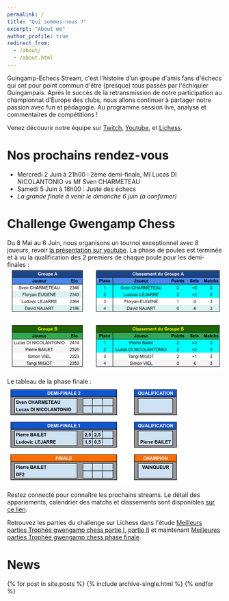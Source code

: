 ```yaml
---
permalink: /
title: "Qui sommes-nous ?"
excerpt: "About me"
author_profile: true
redirect_from: 
  - /about/
  - /about.html
---
```


Guingamp-Echecs Stream, c'est l'histoire d'un groupe d'amis fans d'échecs qui ont pour point commun d'être (presque) tous passés par l'échiquier Guingampais. Après le succès de la retransmission de notre participation au championnat d'Europe des clubs, nous allons continuer à partager notre passion avec fun et pédagogie. Au programme session live, analyse et commentaires de compétitions !

Venez découvrir notre équipe sur [Twitch](https://www.twitch.tv/guingamp_echecs), [Youtube](https://www.youtube.com/channel/UCDa-Z-OF7U1xfGy3s835AxQ), et [Lichess](https://lichess.org/@/guingamp-echecs).

Nos prochains rendez-vous
======
  * Mercredi 2 Juin à 21h00 : 2ème demi-finale, MI Lucas DI NICOLANTONIO vs Mf Sven CHARMETEAU
  * Samedi 5 Juin à 18h00 : Juste des échecs
  * *La grande finale à venir le dimanche 6 juin (à confirmer)*

Challenge Gwengamp Chess
======

Du 8 Mai au 6 Juin, nous organisons un tournoi exceptionnel avec 8 joueurs, revoir [la présentation sur youtube](https://www.youtube.com/watch?v=ARqkzBN-I2k).
La phase de poules est terminée et à vu la qualification des 2 premiers de chaque poule pour les demi-finales :    
![](../images/poules.png)

Le tableau de la phase finale :    
![](../images/finales.png)

Restez connecté pour connaître les prochains streams.
Le détail des appariements, calendrier des matchs et classements sont disponibles [sur ce lien](https://docs.google.com/spreadsheets/d/1KcM92fU3VAFJtJLrZHnmAvBvIPzSW0i4ZX-RKlkoq_I/edit?usp=sharing).

Retrouvez les parties du challenge sur Lichess dans l'étude [Meilleurs parties Trophée gwengamp chess partie I](https://lichess.org/study/amDirdX3), [partie II](https://lichess.org/study/Kh26x8Kf) et maintenant [Meilleures parties Trophée gwengamp chess phase finale](https://lichess.org/study/D7Dk1Z3D).

News
======
{% for post in site.posts %}
  {% include archive-single.html %}
{% endfor %}
